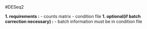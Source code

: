 #DESeq2

<strong>1. requirements :</strong> 
	- counts matrix
	- condition file 
<strong>1. optional(if batch correction necessary) :</strong> 
	- batch information must be in condition file






